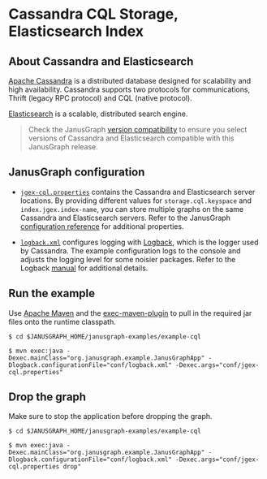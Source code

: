 # Cassandra CQL Storage, Elasticsearch Index

## About Cassandra and Elasticsearch

[Apache Cassandra](http://cassandra.apache.org/) is a distributed database
designed for scalability and high availability. Cassandra supports two
protocols for communications, Thrift (legacy RPC protocol) and CQL (native
protocol).

[Elasticsearch](https://www.elastic.co/products/elasticsearch) is a scalable,
distributed search engine.

> Check the JanusGraph [version compatibility](http://docs.janusgraph.org/latest/version-compat.html)
to ensure you select versions of Cassandra and Elasticsearch compatible with
this JanusGraph release.

## JanusGraph configuration

* [`jgex-cql.properties`](conf/jgex-cql.properties) contains the Cassandra
and Elasticsearch server locations. By providing different values for
`storage.cql.keyspace` and `index.jgex.index-name`, you can store multiple
graphs on the same Cassandra and Elasticsearch servers. Refer to the JanusGraph
[configuration reference](http://docs.janusgraph.org/latest/config-ref.html)
for additional properties.

* [`logback.xml`](conf/logback.xml) configures logging with [Logback](https://logback.qos.ch/),
which is the logger used by Cassandra. The example configuration logs to the
console and adjusts the logging level for some noisier packages. Refer to
the Logback [manual](https://logback.qos.ch/manual/index.html) for additional
details.

## Run the example

Use [Apache Maven](http://maven.apache.org/) and the [exec-maven-plugin](http://www.mojohaus.org/exec-maven-plugin/java-mojo.html)
to pull in the required jar files onto the runtime classpath.

```
$ cd $JANUSGRAPH_HOME/janusgraph-examples/example-cql

$ mvn exec:java -Dexec.mainClass="org.janusgraph.example.JanusGraphApp" -Dlogback.configurationFile="conf/logback.xml" -Dexec.args="conf/jgex-cql.properties"
```

## Drop the graph

Make sure to stop the application before dropping the graph.

```
$ cd $JANUSGRAPH_HOME/janusgraph-examples/example-cql

$ mvn exec:java -Dexec.mainClass="org.janusgraph.example.JanusGraphApp" -Dlogback.configurationFile="conf/logback.xml" -Dexec.args="conf/jgex-cql.properties drop"
```
